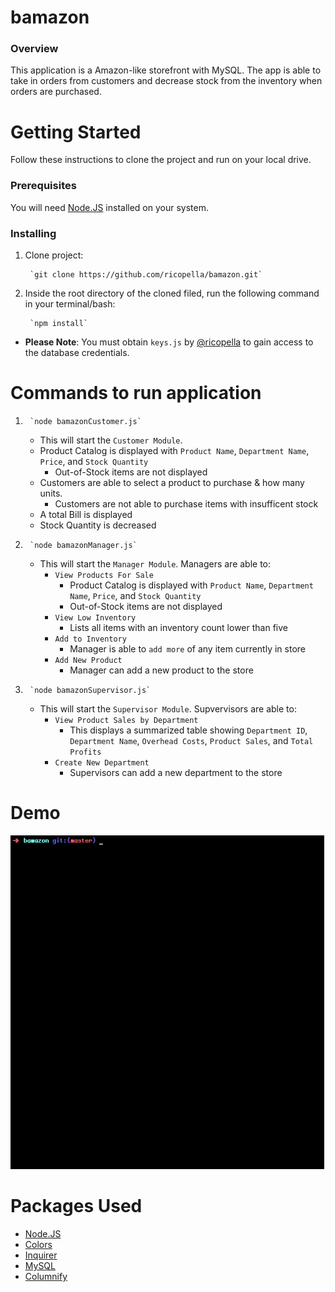# bamazon

### Overview

This application is a Amazon-like storefront with MySQL. The app is able to take in orders from customers and decrease stock from the inventory when orders are purchased. 

# Getting Started

Follow these instructions to clone the project and run on your local drive.

### Prerequisites

You will need [Node.JS](https://www.npmjs.com/) installed on your system.



### Installing

1. Clone project: 

        `git clone https://github.com/ricopella/bamazon.git`

2. Inside the root directory of the cloned filed, run the following command in your terminal/bash:

        `npm install`

* **Please Note**: You must obtain `keys.js` by [@ricopella](https://github.com/ricopella) to gain access to the database credentials.

# Commands to run application

1.      `node bamazonCustomer.js`
    * This will start the `Customer Module`. 
    * Product Catalog is displayed with `Product Name`, `Department Name`, `Price`, and `Stock Quantity`
        * Out-of-Stock items are not displayed
    * Customers are able to select a product to purchase & how many units.
        * Customers are not able to purchase items with insufficent stock
    * A total Bill is displayed
    * Stock Quantity is decreased
    

2.      `node bamazonManager.js`
    * This will start the `Manager Module`. Managers are able to:
        * `View Products For Sale`
            * Product Catalog is displayed with `Product Name`, `Department Name`, `Price`, and `Stock Quantity`
            * Out-of-Stock items are not displayed
        * `View Low Inventory`
            * Lists all items with an inventory count lower than five
        * `Add to Inventory`
            * Manager is able to `add more` of any item currently in store
        * `Add New Product`
            * Manager can add a new product to the store

3.      `node bamazonSupervisor.js`
    * This will start the `Supervisor Module`. Supvervisors are able to:
        * `View Product Sales by Department`
            * This displays a summarized table showing `Department ID`, `Department Name`, `Overhead Costs`, `Product Sales`, and `Total Profits`
        * `Create New Department`
            * Supervisors can add a new department to the store


# Demo

 ![Demo](example.gif) 

# Packages Used

* [Node.JS](https://www.npmjs.com/)
* [Colors](https://www.npmjs.com/package/colors)
* [Inquirer](https://www.npmjs.com/package/inquirer)
* [MySQL](https://www.npmjs.com/package/mysql)
* [Columnify](https://www.npmjs.com/package/columnify)
